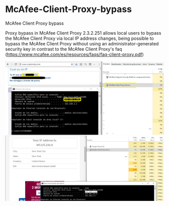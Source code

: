 # McAfee-Client-Proxy-bypass
McAfee Client Proxy bypass

Proxy bypass in McAfee Client Proxy 2.3.2.251 allows local users to bypass the McAfee Client Proxy via local IP address changes, being possible to bypass the McAfee Client Proxy without using an administrator-generated security key in contrast to the McAfee Client Proxy's faq (https://www.mcafee.com/es/resources/faqs/faq-client-proxy.pdf) 

![alt text](https://github.com/juanrafaelvillen/McAfee-Client-Proxy-bypass/blob/master/mcafee2.png?raw=true)
![alt text](https://github.com/juanrafaelvillen/McAfee-Client-Proxy-bypass/blob/master/mcafeevuln.png?raw=true)

